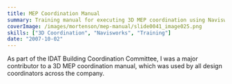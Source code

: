 ```yaml
---
title: MEP Coordination Manual
summary: Training manual for executing 3D MEP coordination using Navisworks Clash Detective.
coverImage: /images/mortenson/mep-manual/slide0041_image025.png
skills: ["3D Coordination", "Navisworks", "Training"]
date: "2007-10-02"
---
```


As part of the IDAT Building Coordination Committee, I was a major contributor to a 3D MEP coordination manual, which was used by all design coordinators across the company.

